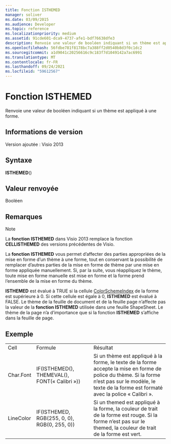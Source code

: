 ```yaml
---
title: Fonction ISTHEMED
manager: soliver
ms.date: 03/09/2015
ms.audience: Developer
ms.topic: reference
ms.localizationpriority: medium
ms.assetid: 91cde601-dca9-4737-afe1-bdf76638dfe3
description: Renvoie une valeur de booléen indiquant si un thème est appliqué à une forme.
ms.openlocfilehash: 56fdbe781f8178bc7a388ff2d0540b8d3f0c1dc2
ms.sourcegitcommit: a1d9041c20256616c9c183f7d1049142a7ac6991
ms.translationtype: MT
ms.contentlocale: fr-FR
ms.lasthandoff: 09/24/2021
ms.locfileid: "59612567"
---
```

# <a name="isthemed-function"></a>Fonction ISTHEMED

Renvoie une valeur de booléen indiquant si un thème est appliqué à une forme. 
  
## <a name="version-information"></a>Informations de version

Version ajoutée : Visio 2013
 
  
## <a name="syntax"></a>Syntaxe

 **ISTHEMED**()
  
## <a name="return-value"></a>Valeur renvoyée

Booléen
  
## <a name="remarks"></a>Remarques

> [!NOTE]
> La **fonction ISTHEMED** dans Visio 2013 remplace la fonction **CELLISTHEMED** des versions précédentes de Visio. 
  
La **fonction ISTHEMED** vous permet d’affecter des parties appropriées de la mise en forme d’un thème à une forme, tout en conservant la possibilité de remplacer d’autres parties de la mise en forme de thème par une mise en forme appliquée manuellement. Si, par la suite, vous réappliquez le thème, toute mise en forme manuelle est mise en forme et la forme prend l’ensemble de la mise en forme du thème. 
  
 **ISTHEMED** est évalué à TRUE si la cellule [ColorSchemeIndex](colorschemeindex-cell-theme-properties-section.md) de la forme est supérieure à 0. Si cette cellule est égale à 0, **ISTHEMED** est évalué à FALSE. Le thème de la feuille de document et de la feuille page n’affecte pas la valeur de la **fonction ISTHEMED** utilisée dans une feuille ShapeSheet. Le thème de la page n’a d’importance que si la fonction **ISTHEMED** s’affiche dans la feuille de page. 
  
## <a name="example"></a>Exemple

||||
|:-----|:-----|:-----|
|Cell  <br/> |Formule  <br/> |Résultat  <br/> |
|Char.Font  <br/> |IF(ISTHEMED(), THEMEVAL(), FONT(« Calibri »))  <br/> |Si un thème est appliqué à la forme, le texte de la forme accepte la mise en forme de police du thème. Si la forme n’est pas sur le modèle, le texte de la forme est formaté avec la police « Calibri ».  <br/> |
|LineColor  <br/> |IF(ISTHEMED, RGB(255, 0, 0), RGB(0, 255, 0))  <br/> |Si un themed est appliqué à la forme, la couleur de trait de la forme est rouge. Si la forme n’est pas sur le themed, la couleur de trait de la forme est vert.  <br/> |
   

